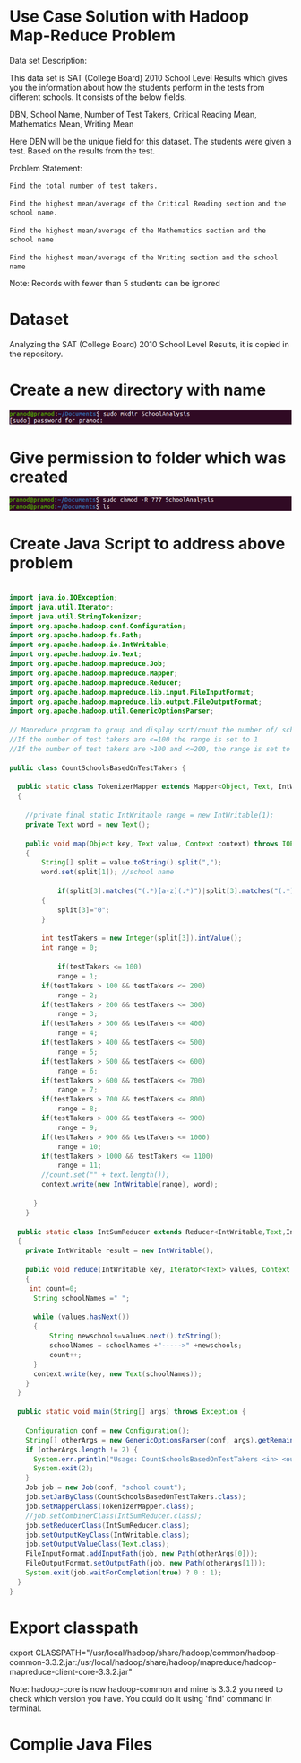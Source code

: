 # Use Case Solution with Hadoop Map-Reduce Problem
Data set Description:

This data set is SAT (College Board) 2010 School Level Results which gives you the information about how the students perform in the tests from different schools.  It consists of the below fields.

DBN, School Name, Number of Test Takers, Critical Reading Mean, Mathematics Mean, Writing Mean

Here DBN will be the unique field for this dataset. The students were given a test. Based on the results from the test.

Problem Statement:

    Find the total number of test takers.

    Find the highest mean/average of the Critical Reading section and the school name.

    Find the highest mean/average of the Mathematics section and the school name

    Find the highest mean/average of the Writing section and the school name

 Note: Records with fewer than 5 students can be ignored
 
 
 # Dataset 
 Analyzing the SAT (College Board) 2010 School Level Results, it is copied in the repository.
 
 # Create a new directory with name 
 ![](https://github.com/Pramodgopinathan/hadoopProblem/blob/main/CreatingDirectory.png)
 
 # Give permission to folder which was created
 ![](https://github.com/Pramodgopinathan/hadoopProblem/blob/main/Permission.png)
 
 # Create Java Script to address above problem
 
 
```java
 
import java.io.IOException;
import java.util.Iterator;
import java.util.StringTokenizer;
import org.apache.hadoop.conf.Configuration;
import org.apache.hadoop.fs.Path;
import org.apache.hadoop.io.IntWritable;
import org.apache.hadoop.io.Text;
import org.apache.hadoop.mapreduce.Job;
import org.apache.hadoop.mapreduce.Mapper;
import org.apache.hadoop.mapreduce.Reducer;
import org.apache.hadoop.mapreduce.lib.input.FileInputFormat;
import org.apache.hadoop.mapreduce.lib.output.FileOutputFormat;
import org.apache.hadoop.util.GenericOptionsParser;
 
// Mapreduce program to group and display sort/count the number of/ schools based on the number of test takers.
//If the number of test takers are <=100 the range is set to 1
//If the number of test takers are >100 and <=200, the range is set to 2 so forth etc.
 
public class CountSchoolsBasedOnTestTakers {
 
  public static class TokenizerMapper extends Mapper<Object, Text, IntWritable, Text>
  {
    
    //private final static IntWritable range = new IntWritable(1);
    private Text word = new Text();
      
    public void map(Object key, Text value, Context context) throws IOException, InterruptedException 
    {
        String[] split = value.toString().split(",");
    	word.set(split[1]); //school name
         
    	    if(split[3].matches("(.*)[a-z](.*)")|split[3].matches("(.*)[A-Z](.*)"))
		{
			split[3]="0";
		}
   
    	int testTakers = new Integer(split[3]).intValue();
    	int range = 0;
    	
        	if(testTakers <= 100)
			range = 1;
		if(testTakers > 100 && testTakers <= 200)
			range = 2;
		if(testTakers > 200 && testTakers <= 300)
			range = 3;
		if(testTakers > 300 && testTakers <= 400)
			range = 4;
		if(testTakers > 400 && testTakers <= 500)
			range = 5;
		if(testTakers > 500 && testTakers <= 600)
			range = 6;
		if(testTakers > 600 && testTakers <= 700)
			range = 7;
		if(testTakers > 700 && testTakers <= 800)
			range = 8;
		if(testTakers > 800 && testTakers <= 900)
			range = 9;
		if(testTakers > 900 && testTakers <= 1000)
			range = 10;
		if(testTakers > 1000 && testTakers <= 1100)
			range = 11;
		//count.set("" + text.length());
        context.write(new IntWritable(range), word);
 
      }
    }
  
  public static class IntSumReducer extends Reducer<IntWritable,Text,IntWritable, Text> 
  {
    private IntWritable result = new IntWritable();
    
    public void reduce(IntWritable key, Iterator<Text> values, Context context) throws IOException, InterruptedException 
    {      
     int count=0;
      String schoolNames =" ";
      
      while (values.hasNext()) 
      {
    	  String newschools=values.next().toString();
          schoolNames = schoolNames +"----->" +newschools;
          count++;
      }
      context.write(key, new Text(schoolNames));
    }
  }
 
  public static void main(String[] args) throws Exception {
	  
    Configuration conf = new Configuration();
    String[] otherArgs = new GenericOptionsParser(conf, args).getRemainingArgs();
    if (otherArgs.length != 2) {
      System.err.println("Usage: CountSchoolsBasedOnTestTakers <in> <out>");
      System.exit(2);
    }
    Job job = new Job(conf, "school count");
    job.setJarByClass(CountSchoolsBasedOnTestTakers.class);
    job.setMapperClass(TokenizerMapper.class);
    //job.setCombinerClass(IntSumReducer.class);
    job.setReducerClass(IntSumReducer.class);
    job.setOutputKeyClass(IntWritable.class);
    job.setOutputValueClass(Text.class);
    FileInputFormat.addInputPath(job, new Path(otherArgs[0]));
    FileOutputFormat.setOutputPath(job, new Path(otherArgs[1]));
    System.exit(job.waitForCompletion(true) ? 0 : 1);
  }
}

```

# Export classpath

export CLASSPATH="/usr/local/hadoop/share/hadoop/common/hadoop-common-3.3.2.jar:/usr/local/hadoop/share/hadoop/mapreduce/hadoop-mapreduce-client-core-3.3.2.jar"

Note: hadoop-core is now hadoop-common and mine is 3.3.2 you need to check which version you have. You could do it using 'find' command in terminal.

# Complie Java Files
